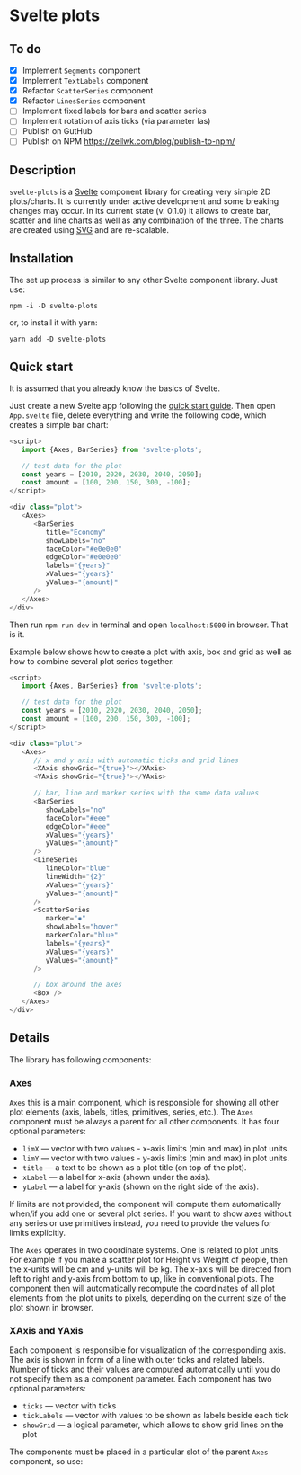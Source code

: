 # Svelte plots

## To do

* [x] Implement `Segments` component
* [x] Implement `TextLabels` component
* [x] Refactor `ScatterSeries` component
* [x] Refactor `LinesSeries` component
* [ ] Implement fixed labels for bars and scatter series
* [ ] Implement rotation of axis ticks (via parameter las)
* [ ] Publish on GutHub
* [ ] Publish on NPM https://zellwk.com/blog/publish-to-npm/

## Description

`svelte-plots` is a [Svelte](https://svelte.dev) component library for creating very simple 2D plots/charts. It is currently under active development and some breaking changes may occur. In its current state (v. 0.1.0) it allows to create bar, scatter and line charts as well as any combination of the three. The charts are created using [SVG](https://en.wikipedia.org/wiki/Scalable_Vector_Graphics) and are re-scalable.

## Installation

The set up process is similar to any other Svelte component library. Just use:

```
npm -i -D svelte-plots
```

or, to install it with yarn:

```
yarn add -D svelte-plots
```



## Quick start

It is assumed that you already know the basics of Svelte.

Just create a new Svelte app following the [quick start guide](https://svelte.dev/blog/the-easiest-way-to-get-started). Then open `App.svelte` file, delete everything and write the following code, which creates a simple bar chart:

```js
<script>
   import {Axes, BarSeries} from 'svelte-plots';

   // test data for the plot
   const years = [2010, 2020, 2030, 2040, 2050];
   const amount = [100, 200, 150, 300, -100];
</script>

<div class="plot">
   <Axes>
      <BarSeries
         title="Economy"
         showLabels="no"
         faceColor="#e0e0e0"
         edgeColor="#e0e0e0"
         labels="{years}"
         xValues="{years}"
         yValues="{amount}"
      />
   </Axes>
</div>
```

Then run `npm run dev` in terminal and open `localhost:5000` in browser. That is it.

Example below shows how to create a plot with axis, box and grid as well as how to combine several plot series together.

```js
<script>
   import {Axes, BarSeries} from 'svelte-plots';

   // test data for the plot
   const years = [2010, 2020, 2030, 2040, 2050];
   const amount = [100, 200, 150, 300, -100];
</script>

<div class="plot">
   <Axes>
      // x and y axis with automatic ticks and grid lines
      <XAxis showGrid="{true}"></XAxis>
      <YAxis showGrid="{true}"></YAxis>

      // bar, line and marker series with the same data values
      <BarSeries
         showLabels="no"
         faceColor="#eee"
         edgeColor="#eee"
         xValues="{years}"
         yValues="{amount}"
      />
      <LineSeries
         lineColor="blue"
         lineWidth="{2}"
         xValues="{years}"
         yValues="{amount}"
      />
      <ScatterSeries
         marker="✺"
         showLabels="hover"
         markerColor="blue"
         labels="{years}"
         xValues="{years}"
         yValues="{amount}"
      />

      // box around the axes
      <Box />
   </Axes>
</div>
```

## Details

The library has following components:

### Axes

`Axes` this is a main component, which is responsible for showing all other plot elements (axis, labels, titles, primitives, series, etc.). The `Axes` component must be always a parent for all other components. It has four optional parameters:

* `limX`  — vector with two values - x-axis limits (min and max) in plot units.
* `limY`  — vector with two values - y-axis limits (min and max) in plot units.
* `title` — a text to be shown as a plot title (on top of the plot).
* `xLabel` — a label for x-axis (shown under the axis).
* `yLabel` — a label for y-axis (shown on the right side of the axis).

If limits are not provided, the component will compute them automatically when/if you add one or several plot series. If you want to show axes without any series or use primitives instead, you need to provide the values for limits explicitly.

The `Axes` operates in two coordinate systems. One is related to plot units. For example if you make a scatter plot for Height vs Weight of people, then the x-units will be cm and y-units will be kg. The x-axis will be directed from left to right and y-axis from bottom to up, like in conventional plots. The component then will automatically recompute the coordinates of all plot elements from the plot units to pixels, depending on the current size of the plot shown in browser.

### XAxis and YAxis

Each component is responsible for visualization of the corresponding axis. The axis is shown in form of a line with outer ticks and related labels. Number of ticks and their values are computed automatically until you do not specify them as a component parameter. Each component has two optional parameters:

* `ticks` — vector with ticks
* `tickLabels` — vector with values to be shown as labels beside each tick
* `showGrid` — a logical parameter, which allows to show grid lines on the plot

The components must be placed in a particular slot of the parent `Axes` component, so use: